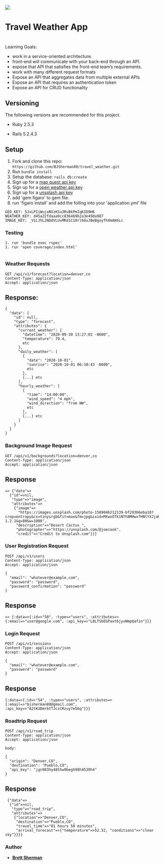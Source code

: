 ![](https://img.shields.io/badge/Ruby-2.5.3-orange) 

# Travel Weather App

#
Learning Goals: 
- work in a service-oriented architecture. 
- front-end will communicate with your back-end through an API. 
- expose that API that satisfies the front-end team’s requirements.
- work with many different request formats
- Expose an API that aggregates data from multiple external APIs
- Expose an API that requires an authentication token
- Expose an API for CRUD functionality

## Versioning

The following versions are recommended for this project.

- Ruby 2.5.3

- Rails 5.2.4.3

## Setup

1. Fork and clone this repo: `https://github.com/BJSherman80/travel_weather.git`
1. Run `bundle install`
1. Setup the database: `rails db:create`
1. Sign up for a [map quest api key](https://developer.mapquest.com/documentation/)
1. Sign up for a [open weather api key](https://openweathermap.org/api/one-call-api)
1. Sign up for a [unsplash api key](https://unsplash.com/documentation)
1. add 'gem figaro' to gem file.
1. run 'figaro install' and add the folling into your 'application.yml' file 
```
GEO_KEY: 5JxLPIiWujoNVzKSu3RvBkPmIqKID9H6
WEATHER_KEY: d45a22fdaaa9cc836469b2a3e49da987
IMAGE_KEY: _V1LJhL2NDdVLUvMRd1C10rl66uJBeBgoyfhXmAK6Lc

```

### Testing
```
1. run 'bundle exec rspec'
1. run 'open coverage/index.html'
  
```

### Weather Requests
```
GET /api/v1/forecast?location=denver,co
Content-Type: application/json
Accept: application/json
```
## Response:
```
{
  "data": {
    "id": null,
    "type": "forecast",
    "attributes": {
      "current_weather": {
        "datetime": "2020-09-30 13:27:03 -0600",
        "temperature": 79.4,
        etc
      },
      "daily_weather": [
        {
          "date": "2020-10-01",
          "sunrise": "2020-10-01 06:10:43 -0600",
          etc
        },
        {...} etc
      ],
      "hourly_weather": [
        {
          "time": "14:00:00",
          "wind_speed": "4 mph",
          "wind_direction": "from NW",
          etc
        },
        {...} etc
      ]
    }
  }
}
```

### Background Image Request
```
GET /api/v1/backgrounds?location=denver,co
Content-Type: application/json
Accept: application/json
```
## Response
```
=> {"data"=>
  {"id"=>nil,
   "type"=>"image",
   "attributes"=>
    {"image"=>
      "https://images.unsplash.com/photo-1589046212139-bf293b6eba18?crop=entropy&cs=tinysrgb&fit=max&fm=jpg&ixid=MXwxOTk1NTh8MHwxfHNlYXJjaHwxfHxwaG9lbml4LGF6fGVufDB8fHw&ixlib=rb-1.2.1&q=80&w=1080",
     "description"=>"Desert Cactus ",
     "photographer"=>"https://unsplash.com/@joecook",
     "credit"=>"Credit to Unsplash.com"}}}
```
### User Registration Request
```
POST /api/v1/users
Content-Type: application/json
Accept: application/json

{
  "email": "whatever@example.com",
  "password": "password",
  "password_confirmation": "password"
}
```
## Response 
```
=> {:data=>{:id=>"50", :type=>"users", :attributes=>{:email=>"user@google.com", :api_key=>"L8LTSbEGPaxt6jyvWmpQafin"}}}

```

### Login Request 
```
POST /api/v1/sessions
Content-Type: application/json
Accept: application/json

{
  "email": "whatever@example.com",
  "password": "password"
}
```
## Response 
```
{:data=>{:id=>"54", :type=>"users", :attributes=>{:email=>"bjsherman80@gmail.com", :api_key=>"A2tKUDmrbtTJczCRzuy7e56q"}}}
```
### Roadtrip Request
```
POST /api/v1/road_trip
Content-Type: application/json
Accept: application/json

body:

{
  "origin": "Denver,CO",
  "destination": "Pueblo,CO",
  "api_key": "jgn983hy48thw9begh98h4539h4"
}
```
## Response
```
 {"data"=>
  {"id"=>nil,
   "type"=>"road_trip",
   "attributes"=>
    {"location"=>"Denver,CO",
     "destination"=>"Pueblo,CO",
     "travel_time"=>"01 hours 50 minutes",
     "arrival_forecast"=>{"temperature"=>52.52, "conditions"=>"clear sky"}}}}
```

### Author
- [**Brett Sherman**](https://github.com/BJSherman80)





